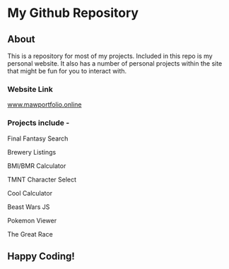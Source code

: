 # My Github Repository

## About

This is a repository for most of my projects. Included in this repo is my personal website. It also has a number of personal projects within the site that might be fun for you to interact with.


### Website Link
www.mawportfolio.online

### Projects include - 


Final Fantasy Search 

Brewery Listings

BMI/BMR Calculator

TMNT Character Select

Cool Calculator

Beast Wars JS

Pokemon Viewer

The Great Race


## Happy Coding!
